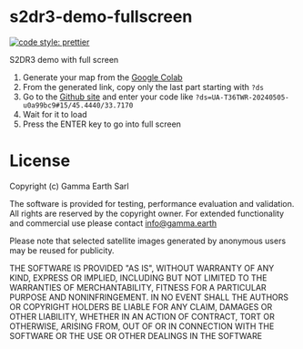 # s2dr3-demo-fullscreen

[![code style: prettier](https://img.shields.io/badge/code_style-prettier-ff69b4.svg?style=flat-square)](https://github.com/prettier/prettier)

S2DR3 demo with full screen

1. Generate your map from the [Google Colab](https://colab.research.google.com/drive/18phbwA1iYG5VDGN2WjK7WrWYi-FdCHJ5#scrollTo=DXlqhQonAAGk)
2. From the generated link, copy only the last part starting with `?ds`
3. Go to the [Github site](https://antruc.github.io/s2dr3-demo-fullscreen) and enter your code like `?ds=UA-T36TWR-20240505-u0a99bc9#15/45.4440/33.7170`
4. Wait for it to load
5. Press the ENTER key to go into full screen

# License

Copyright (c) Gamma Earth Sarl

The software is provided for testing, performance evaluation and validation. All rights are reserved by the copyright owner. For extended functionality and commercial use please contact info@gamma.earth

Please note that selected satellite images generated by anonymous users may be reused for publicity.

THE SOFTWARE IS PROVIDED "AS IS", WITHOUT WARRANTY OF ANY KIND, EXPRESS OR IMPLIED, INCLUDING BUT NOT LIMITED TO THE WARRANTIES OF MERCHANTABILITY, FITNESS FOR A PARTICULAR PURPOSE AND NONINFRINGEMENT. IN NO EVENT SHALL THE AUTHORS OR COPYRIGHT HOLDERS BE LIABLE FOR ANY CLAIM, DAMAGES OR OTHER LIABILITY, WHETHER IN AN ACTION OF CONTRACT, TORT OR OTHERWISE, ARISING FROM, OUT OF OR IN CONNECTION WITH THE SOFTWARE OR THE USE OR OTHER DEALINGS IN THE SOFTWARE

